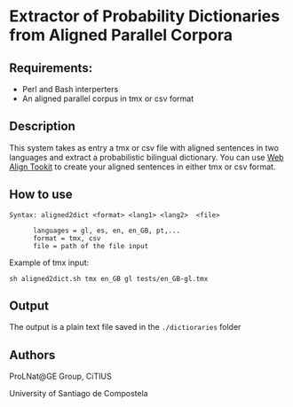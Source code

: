 # Extractor of Probability Dictionaries from Aligned Parallel Corpora


## Requirements:
* Perl and Bash interperters
* An aligned parallel corpus in tmx or csv format

## Description
This system takes as entry a tmx or csv file with aligned sentences in two languages and extract a probabilistic bilingual dictionary. You can use [Web Align Tookit](http://phraseotext.univ-grenoble-alpes.fr/webAlignToolkit/) to create your aligned sentences in either tmx or csv format.

## How to use

```
Syntax: aligned2dict <format> <lang1> <lang2>  <file> 
      
      languages = gl, es, en, en_GB, pt,...
      format = tmx, csv
      file = path of the file input 
```

Example of tmx input:
```
sh aligned2dict.sh tmx en_GB gl tests/en_GB-gl.tmx
```

## Output
The output is a plain text file saved in the `./dictioraries` folder

## Authors
ProLNat@GE Group, CiTIUS

University of Santiago de Compostela
